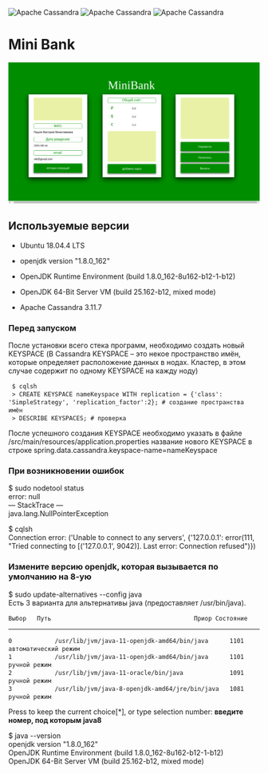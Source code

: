 ![Apache Cassandra](https://andreyex.ru/wp-content/uploads/2016/12/Kak-ustanovit-Cassandra-na-CentOS-7.png)
![Apache Cassandra](https://miro.medium.com/max/512/1*k73wp-nDid53eeQ0RDGvdw.png)
![Apache Cassandra](https://cdn.iconscout.com/icon/free/png-256/gradle-3-1175026.png)

# Mini Bank

![alt text](screenshots/screen1.png "Каркас приложения")

## Используемые версии
* Ubuntu 18.04.4 LTS

* openjdk version "1.8.0_162"
* OpenJDK Runtime Environment (build 1.8.0_162-8u162-b12-1-b12)
* OpenJDK 64-Bit Server VM (build 25.162-b12, mixed mode)

* Apache Cassandra 3.11.7

### Перед запуском

После установки всего стека программ, необходимо создать новый KEYSPACE (В Cassandra KEYSPACE – это некое пространство имён, которые определяет расположение данных в нодах. Кластер, в этом случае содержит по одному KEYSPACE на кажду ноду)

     $ cqlsh
     > CREATE KEYSPACE nameKeyspace WITH replication = {'class': 'SimpleStrategy', 'replication_factor':2}; # создание пространства имён
     > DESCRIBE KEYSPACES; # проверка

После успешного создания KEYSPACE необходимо указать в файле /src/main/resources/application.properties название нового KEYSPACE в строке
    spring.data.cassandra.keyspace-name=nameKeyspace

### При возникновении ошибок

  $ sudo nodetool status  
  error: null  
  — StackTrace —  
  java.lang.NullPointerException  

  $ cqlsh  
  Connection error: ('Unable to connect to any servers', {'127.0.0.1': error(111, "Tried connecting to [('127.0.0.1', 9042)]. Last error: Connection refused")})  

### Измените версию openjdk, которая вызывается по умолчанию на 8-ую

  $ sudo update-alternatives --config java  
  Есть 3 варианта для альтернативы java (предоставляет /usr/bin/java).  

    Выбор   Путь                                        Приор Состояние
  ------------------------------------------------------------
    0            /usr/lib/jvm/java-11-openjdk-amd64/bin/java      1101      автоматический режим
    1            /usr/lib/jvm/java-11-openjdk-amd64/bin/java      1101      ручной режим
    2            /usr/lib/jvm/java-11-oracle/bin/java             1091      ручной режим
    3            /usr/lib/jvm/java-8-openjdk-amd64/jre/bin/java   1081      ручной режим
  
  Press <enter> to keep the current choice[*], or type selection number: **введите номер, под которым java8**  
    
  $ java --version  
  openjdk version "1.8.0_162"  
  OpenJDK Runtime Environment (build 1.8.0_162-8u162-b12-1-b12)  
  OpenJDK 64-Bit Server VM (build 25.162-b12, mixed mode)  

